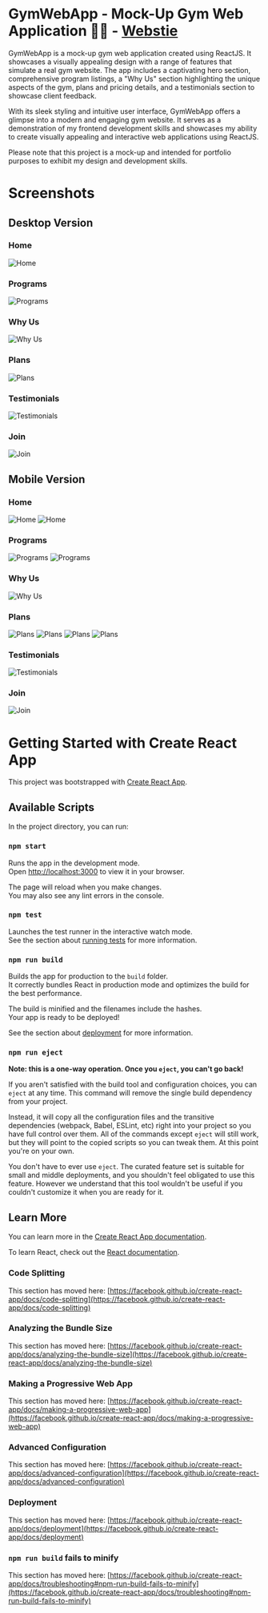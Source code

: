 # GymWebApp - Mock-Up Gym Web Application 🏋🏼 - [Webstie](https://gymwebapp-reactjs.netlify.app)

GymWebApp is a mock-up gym web application created using ReactJS. It showcases a visually appealing design with a range of features that simulate a real gym website. The app includes a captivating hero section, comprehensive program listings, a "Why Us" section highlighting the unique aspects of the gym, plans and pricing details, and a testimonials section to showcase client feedback.

With its sleek styling and intuitive user interface, GymWebApp offers a glimpse into a modern and engaging gym website. It serves as a demonstration of my frontend development skills and showcases my ability to create visually appealing and interactive web applications using ReactJS.

Please note that this project is a mock-up and intended for portfolio purposes to exhibit my design and development skills.

# Screenshots

## Desktop Version

### Home
![Home](gym-desktop-screenshots/home.png)

### Programs
![Programs](gym-desktop-screenshots/programs.png)

### Why Us
![Why Us](gym-desktop-screenshots/whyUs.png)

### Plans
![Plans](gym-desktop-screenshots/plans.png)

### Testimonials
![Testimonials](gym-desktop-screenshots/testimonials.png)

### Join
![Join](gym-desktop-screenshots/join.png)


## Mobile Version

### Home
![Home](gym-mobile-screenshots/home.png)
![Home](gym-mobile-screenshots/home2.png)

### Programs
![Programs](gym-mobile-screenshots/programs.png)
![Programs](gym-mobile-screenshots/programs2.png)

### Why Us
![Why Us](gym-mobile-screenshots/whyUs.png)

### Plans
![Plans](gym-mobile-screenshots/plans.png)
![Plans](gym-mobile-screenshots/plans2.png)
![Plans](gym-mobile-screenshots/plans3.png)
![Plans](gym-mobile-screenshots/plans4.png)

### Testimonials
![Testimonials](gym-mobile-screenshots/testimonials.png)

### Join
![Join](gym-mobile-screenshots/join.png)

# Getting Started with Create React App

This project was bootstrapped with [Create React App](https://github.com/facebook/create-react-app).

## Available Scripts

In the project directory, you can run:

### `npm start`

Runs the app in the development mode.\
Open [http://localhost:3000](http://localhost:3000) to view it in your browser.

The page will reload when you make changes.\
You may also see any lint errors in the console.

### `npm test`

Launches the test runner in the interactive watch mode.\
See the section about [running tests](https://facebook.github.io/create-react-app/docs/running-tests) for more information.

### `npm run build`

Builds the app for production to the `build` folder.\
It correctly bundles React in production mode and optimizes the build for the best performance.

The build is minified and the filenames include the hashes.\
Your app is ready to be deployed!

See the section about [deployment](https://facebook.github.io/create-react-app/docs/deployment) for more information.

### `npm run eject`

**Note: this is a one-way operation. Once you `eject`, you can't go back!**

If you aren't satisfied with the build tool and configuration choices, you can `eject` at any time. This command will remove the single build dependency from your project.

Instead, it will copy all the configuration files and the transitive dependencies (webpack, Babel, ESLint, etc) right into your project so you have full control over them. All of the commands except `eject` will still work, but they will point to the copied scripts so you can tweak them. At this point you're on your own.

You don't have to ever use `eject`. The curated feature set is suitable for small and middle deployments, and you shouldn't feel obligated to use this feature. However we understand that this tool wouldn't be useful if you couldn't customize it when you are ready for it.

## Learn More

You can learn more in the [Create React App documentation](https://facebook.github.io/create-react-app/docs/getting-started).

To learn React, check out the [React documentation](https://reactjs.org/).

### Code Splitting

This section has moved here: [https://facebook.github.io/create-react-app/docs/code-splitting](https://facebook.github.io/create-react-app/docs/code-splitting)

### Analyzing the Bundle Size

This section has moved here: [https://facebook.github.io/create-react-app/docs/analyzing-the-bundle-size](https://facebook.github.io/create-react-app/docs/analyzing-the-bundle-size)

### Making a Progressive Web App

This section has moved here: [https://facebook.github.io/create-react-app/docs/making-a-progressive-web-app](https://facebook.github.io/create-react-app/docs/making-a-progressive-web-app)

### Advanced Configuration

This section has moved here: [https://facebook.github.io/create-react-app/docs/advanced-configuration](https://facebook.github.io/create-react-app/docs/advanced-configuration)

### Deployment

This section has moved here: [https://facebook.github.io/create-react-app/docs/deployment](https://facebook.github.io/create-react-app/docs/deployment)

### `npm run build` fails to minify

This section has moved here: [https://facebook.github.io/create-react-app/docs/troubleshooting#npm-run-build-fails-to-minify](https://facebook.github.io/create-react-app/docs/troubleshooting#npm-run-build-fails-to-minify)
